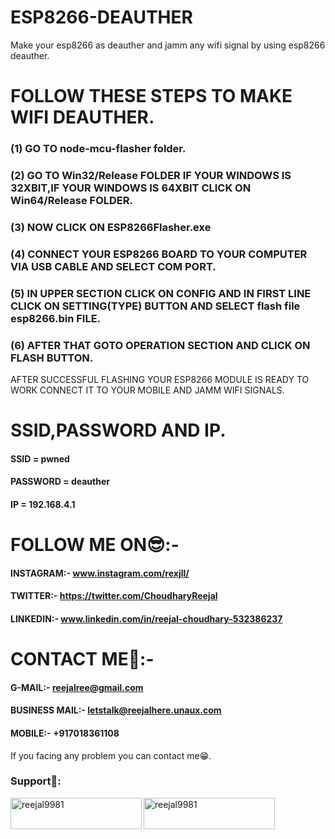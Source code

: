 # ESP8266-DEAUTHER
Make your esp8266 as deauther and jamm any wifi signal by using esp8266 deauther.



# FOLLOW THESE STEPS TO MAKE WIFI DEAUTHER.


### (1) GO TO node-mcu-flasher folder.


### (2) GO TO Win32/Release FOLDER IF YOUR WINDOWS IS 32XBIT,IF YOUR WINDOWS IS 64XBIT CLICK ON Win64/Release FOLDER.


### (3) NOW CLICK ON ESP8266Flasher.exe


### (4) CONNECT YOUR ESP8266 BOARD TO YOUR COMPUTER VIA USB CABLE AND SELECT COM PORT.


### (5) IN UPPER SECTION CLICK ON CONFIG AND IN FIRST LINE CLICK ON SETTING(TYPE) BUTTON AND SELECT flash file esp8266.bin FILE.
### (6) AFTER THAT GOTO OPERATION SECTION AND CLICK ON FLASH BUTTON.
AFTER SUCCESSFUL FLASHING YOUR ESP8266 MODULE IS READY TO WORK CONNECT IT TO YOUR MOBILE  AND JAMM WIFI SIGNALS.

# SSID,PASSWORD AND IP.
#### SSID = pwned
#### PASSWORD = deauther
#### IP = 192.168.4.1


# FOLLOW ME ON😎:-
#### INSTAGRAM:- www.instagram.com/rexjll/
#### TWITTER:- https://twitter.com/ChoudharyReejal
#### LINKEDIN:- www.linkedin.com/in/reejal-choudhary-532386237
# CONTACT ME📱:-
#### G-MAIL:- reejalree@gmail.com
#### BUSINESS MAIL:- letstalk@reejalhere.unaux.com
#### MOBILE:- +917018361108
If you facing any problem you can contact me😁.
<h3 align="left">Support🙏:</h3>
<p><a href="https://www.buymeacoffee.com/reejal9981"> <img align="left" src="https://cdn.buymeacoffee.com/buttons/v2/default-yellow.png" height="50" width="210" alt="reejal9981" /></a><a href="https://ko-fi.com/reejal9981"> <img align="left" src="https://cdn.ko-fi.com/cdn/kofi3.png?v=3" height="50" width="210" alt="reejal9981" /></a></p><br><br>
